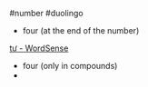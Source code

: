 #number #duolingo 

- four (at the end of the number)


[tư - WordSense](https://www.wordsense.eu/t%C6%B0/)
- four (only in compounds)
- 